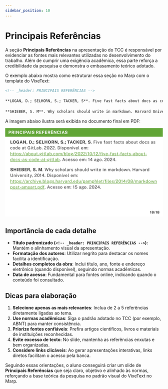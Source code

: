 ```yaml
---
sidebar_position: 10
---
```


# Principais Referências

A seção **Principais Referências** na apresentação do TCC é responsável por evidenciar as fontes mais relevantes utilizadas no desenvolvimento do trabalho. Além de cumprir uma exigência acadêmica, essa parte reforça a credibilidade da pesquisa e demonstra o embasamento teórico adotado.

O exemplo abaixo mostra como estruturar essa seção no Marp com o template do VixeText:

```md
<!-- _header: PRINCIPAIS REFERÊNCIAS -->

**LOGAN, D.; SELHORN, S.; TACKER, S**. Five fast facts about docs as code at GitLab. 2022. Disponível em: https://about.gitlab.com/blog/2022/10/12/five-fast-facts-about-docs-as-code-at-gitlab. Acesso em: 14 ago. 2024.

**SHIEBER, S. M**. Why scholars should write in markdown. Harvard University, 2014. Disponível em: https://archive.blogs.harvard.edu/pamphlet/files/2014/08/markdownpost-amsart.pdf. Acesso em: 15 ago. 2024.
```

A imagem abaixo ilustra será exibida no documento final em PDF:

![Exemplo de figura no PDF](../assets/img/exemplo-slide-referencias.jpg)

## Importância de cada detalhe

* **Título padronizado (`<!-- _header: PRINCIPAIS REFERÊNCIAS -->`)**: Mantém o alinhamento visual da apresentação.
* **Formatação dos autores**: Utilizar negrito para destacar os nomes facilita a identificação.
* **Detalhes completos da obra**: Inclui título, ano, fonte e endereço eletrônico (quando disponível), seguindo normas acadêmicas.
* **Data de acesso**: Fundamental para fontes online, indicando quando o conteúdo foi consultado.

## Dicas para elaboração

1. **Selecione apenas as mais relevantes**: Inclua de 2 a 5 referências diretamente ligadas ao tema.
2. **Use normas acadêmicas**: Siga o padrão adotado no TCC (por exemplo, ABNT) para manter consistência.
3. **Priorize fontes confiáveis**: Prefira artigos científicos, livros e materiais de instituições reconhecidas.
4. **Evite excesso de texto**: No slide, mantenha as referências enxutas e bem organizadas.
5. **Considere links clicáveis**: Ao gerar apresentações interativas, links diretos facilitam o acesso pela banca.

Seguindo essas orientações, o aluno conseguirá criar um slide de **Principais Referências** que seja claro, objetivo e alinhado às normas, reforçando a base teórica da pesquisa no padrão visual do VixeText no Marp.
